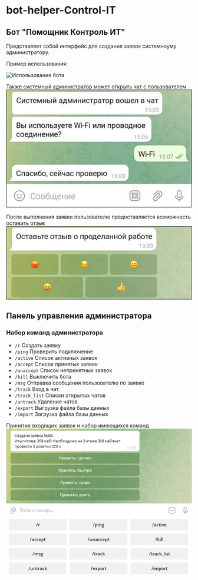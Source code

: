 # bot-helper-Control-IT

## Бот "Помощник Контроль ИТ"

Представляет собой интерфейс для создания заявок системноуму администратору.

Пример использования:

<img src="https://github.com/ctg135/bot-helper-Control-IT/blob/master/images/usage.gif" alt="Использование бота" width="300"/>

Также системный администратор может открыть чат с пользователем
![image](https://github.com/ctg135/bot-helper-Control-IT/blob/master/images/question.jpg)

После выполнения заявки пользователю предоставляется возможность оставить отзыв
![image](https://github.com/ctg135/bot-helper-Control-IT/blob/master/images/feedback.jpg)

## Панель управления администратора

### Набор команд администратора

* `/r`	Создать заявку
* `/ping`	Проверить подключение
* `/active`	Список активных заявок
* `/accept`	Список принятых заявок
* `/unaccept`	Список непринятных заявок
* `/kill`	Выключить бота
* `/msg`	Отправка сообщения пользователю по заявке
* `/track`	Вход в чат
* `/track_list`	Списки открытых чатов
* `/untrack`	Удаление чатов
* `/export`	Выгрузка файла базы данных
* `/import`	Загрузка файла базы данных

Принятие входящих заявок и набор имеющихся команд
![image](https://github.com/ctg135/bot-helper-Control-IT/blob/master/images/admin1.png)



